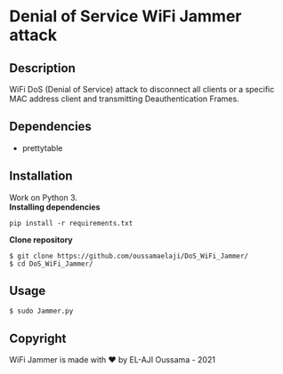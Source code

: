 # Denial of Service WiFi Jammer attack
## Description
WiFi DoS (Denial of Service) attack to disconnect all clients or a specific MAC address client and transmitting Deauthentication Frames.
## Dependencies
- prettytable
## Installation
Work on Python 3.<br>
**Installing dependencies**
```
pip install -r requirements.txt
```
**Clone repository**
```
$ git clone https://github.com/oussamaelaji/DoS_WiFi_Jammer/
$ cd DoS_WiFi_Jammer/
```
## Usage
```
$ sudo Jammer.py
```
## Copyright
WiFi Jammer is made with ❤️ by EL-AJI Oussama - 2021
